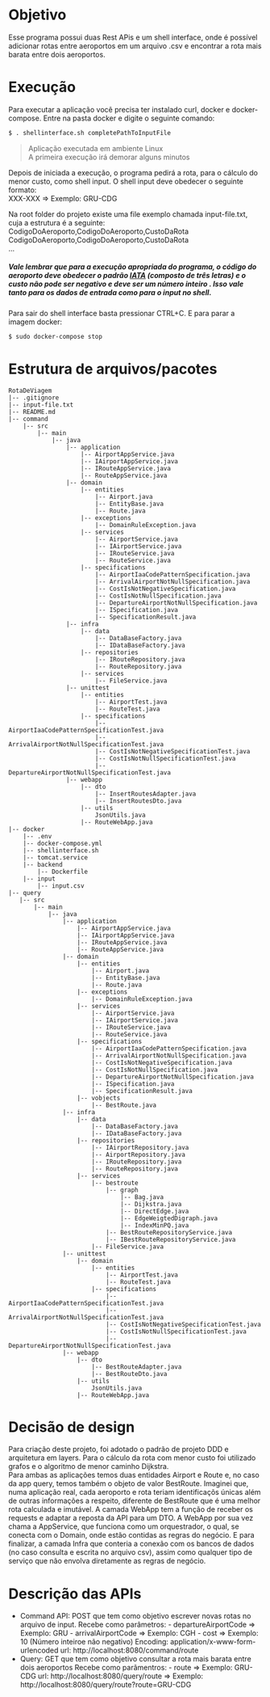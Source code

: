 

# Objetivo
Esse programa possui duas Rest APis e um shell interface, onde é possível adicionar rotas entre aeroportos em um arquivo .csv e encontrar a rota mais barata
entre dois aeroportos.
# Execução
Para executar a aplicação você precisa ter instalado curl, docker e docker-compose.
Entre na pasta docker e digite o seguinte comando:
```sh
$ . shellinterface.sh completePathToInputFile
```
> Aplicação executada em ambiente Linux  
> A primeira execução irá demorar alguns minutos

Depois de iniciada a execução, o programa pedirá a rota, para o cálculo do menor custo, como shell input. O shell input deve obedecer o seguinte formato:  
XXX-XXX => Exemplo: GRU-CDG

Na root folder do projeto existe uma file exemplo chamada input-file.txt, cuja a estrutura é a seguinte:  
CodigoDoAeroporto,CodigoDoAeroporto,CustoDaRota  
CodigoDoAeroporto,CodigoDoAeroporto,CustoDaRota  
...
##### Vale lembrar que para a execução apropriada do programa, o código do aeroporto deve obedecer o padrão [IATA](https://en.wikipedia.org/wiki/IATA_airport_code#:~:text=An%20IATA%20airport%20code%2C%20also,Air%20Transport%20Association%20(IATA).) (composto de três letras) e o custo não pode ser negativo e deve ser um número inteiro . Isso vale tanto para os dados de entrada como para o input no shell.

Para sair do shell interface basta pressionar CTRL+C. E para parar a imagem docker:
```sh
$ sudo docker-compose stop
```
# Estrutura de arquivos/pacotes
```
RotaDeViagem
|-- .gitignore
|-- input-file.txt
|-- README.md
|-- command
    |-- src
        |-- main
            |-- java
                |-- application
                    |-- AirportAppService.java
                    |-- IAirportAppService.java
                    |-- IRouteAppService.java
                    |-- RouteAppService.java
                |-- domain
                    |-- entities
                        |-- Airport.java
                        |-- EntityBase.java
                        |-- Route.java
                    |-- exceptions
                        |-- DomainRuleException.java
                    |-- services
                        |-- AirportService.java
                        |-- IAirportService.java
                        |-- IRouteService.java
                        |-- RouteService.java
                    |-- specifications
                        |-- AirportIaaCodePatternSpecification.java
                        |-- ArrivalAirportNotNullSpecification.java
                        |-- CostIsNotNegativeSpecification.java
                        |-- CostIsNotNullSpecification.java
                        |-- DepartureAirportNotNullSpecification.java
                        |-- ISpecification.java
                        |-- SpecificationResult.java
                |-- infra
                    |-- data
                        |-- DataBaseFactory.java
                        |-- IDataBaseFactory.java
                    |-- repositories
                        |-- IRouteRepository.java
                        |-- RouteRepository.java
                    |-- services
                        |-- FileService.java
                |-- unittest
                    |-- entities
                        |-- AirportTest.java
                        |-- RouteTest.java
                    |-- specifications
                        |-- AirportIaaCodePatternSpecificationTest.java
                        |-- ArrivalAirportNotNullSpecificationTest.java
                        |-- CostIsNotNegativeSpecificationTest.java
                        |-- CostIsNotNullSpecificationTest.java
                        |-- DepartureAirportNotNullSpecificationTest.java
                |-- webapp
                    |-- dto
                        |-- InsertRoutesAdapter.java
                        |-- InsertRoutesDto.java
                    |-- utils
                        JsonUtils.java
                    |-- RouteWebApp.java
|-- docker
    |-- .env
    |-- docker-compose.yml
    |-- shellinterface.sh
    |-- tomcat.service
    |-- backend
        |-- Dockerfile
    |-- input
        |-- input.csv
|-- query
   |-- src
       |-- main
           |-- java
               |-- application
                   |-- AirportAppService.java
                   |-- IAirportAppService.java
                   |-- IRouteAppService.java
                   |-- RouteAppService.java
               |-- domain
                   |-- entities
                       |-- Airport.java
                       |-- EntityBase.java
                       |-- Route.java
                   |-- exceptions
                       |-- DomainRuleException.java
                   |-- services
                       |-- AirportService.java
                       |-- IAirportService.java
                       |-- IRouteService.java
                       |-- RouteService.java
                   |-- specifications
                       |-- AirportIaaCodePatternSpecification.java
                       |-- ArrivalAirportNotNullSpecification.java
                       |-- CostIsNotNegativeSpecification.java
                       |-- CostIsNotNullSpecification.java
                       |-- DepartureAirportNotNullSpecification.java
                       |-- ISpecification.java
                       |-- SpecificationResult.java
                   |-- vobjects
                       |-- BestRoute.java
               |-- infra
                   |-- data
                       |-- DataBaseFactory.java
                       |-- IDataBaseFactory.java
                   |-- repositories
                       |-- IAirportRepository.java
                       |-- AirportRepository.java
                       |-- IRouteRepository.java
                       |-- RouteRepository.java
                   |-- services
                       |-- bestroute
                           |-- graph
                               |-- Bag.java
                               |-- Dijkstra.java
                               |-- DirectEdge.java
                               |-- EdgeWeigtedDigraph.java
                               |-- IndexMinPQ.java
                           |-- BestRouteRepositoryService.java
                           |-- IBestRouteRepositoryService.java
                       |-- FileService.java
               |-- unittest
                   |-- domain
                       |-- entities
                           |-- AirportTest.java
                           |-- RouteTest.java
                       |-- specifications
                           |-- AirportIaaCodePatternSpecificationTest.java
                           |-- ArrivalAirportNotNullSpecificationTest.java
                           |-- CostIsNotNegativeSpecificationTest.java
                           |-- CostIsNotNullSpecificationTest.java
                           |-- DepartureAirportNotNullSpecificationTest.java
               |-- webapp
                   |-- dto
                       |-- BestRouteAdapter.java
                       |-- BestRouteDto.java
                   |-- utils
                       JsonUtils.java
                   |-- RouteWebApp.java 
```
# Decisão de design
Para criação deste projeto, foi adotado o padrão de projeto DDD e arquitetura em layers. Para o cálculo da rota com menor custo foi utilizado grafos e o algoritmo de menor caminho Dijkstra.  
Para ambas as aplicações temos duas entidades Airport e Route e, no caso da app query, temos também o objeto de valor BestRoute. Imaginei que, numa aplicação real, cada aeroporto e rota teriam identificaçõs únicas além de outras informações a respeito, diferente de BestRoute que é uma melhor rota calculada e imutável.
A camada WebApp tem a função de receber os requests e adaptar a reposta da API para um DTO. A WebApp por sua vez chama a AppService, que funciona como um orquestrador, o qual, se conecta com o Domain, onde estão contidas as regras do negócio. E para finalizar, a camada Infra que conteria a conexão com os bancos de dados (no caso consulta e escrita no arquivo csv), assim como qualquer tipo de serviço que não envolva diretamente as regras de negócio.

# Descrição das APIs
* Command API:
    POST que tem como objetivo escrever novas rotas no arquivo de input.
    Recebe como parâmetros:
        - departureAirportCode => Exemplo: GRU
        - arrivalAirportCode => Exemplo: CGH
        - cost => Exemplo: 10 (Número inteiroe não negativo)
    Encoding: application/x-www-form-urlencoded
    url: http://localhost:8080/command/route
* Query:
    GET que tem como objetivo consultar a rota mais barata entre dois aeroportos
    Recebe como parâmentros:
        - route => Exemplo: GRU-CDG
    url: http://localhost:8080/query/route => Exemplo: http://localhost:8080/query/route?route=GRU-CDG